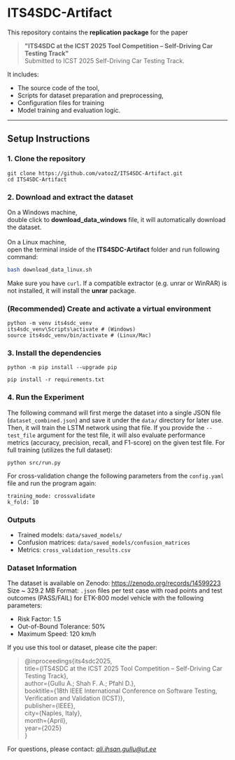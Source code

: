 # ITS4SDC-Artifact

This repository contains the **replication package** for the paper

> **"ITS4SDC at the ICST 2025 Tool Competition – Self-Driving Car Testing Track"** <br/> 
> Submitted to ICST 2025 Self-Driving Car Testing Track.

It includes:
- The source code of the tool,
- Scripts for dataset preparation and preprocessing,
- Configuration files for training
- Model training and evaluation logic.

---

## Setup Instructions

### 1. Clone the repository
```
git clone https://github.com/vatozZ/ITS4SDC-Artifact.git
cd ITS4SDC-Artifact
```

### 2. Download and extract the dataset
On a Windows machine,<br/> 
double click to **download_data_windows** file, it will automatically download the dataset. <br/> <br/>
On a Linux machine, <br/>
open the terminal inside of the **ITS4SDC-Artifact** folder and run following command:
```bash
bash download_data_linux.sh
```
Make sure you have ```curl```. If a compatible extractor (e.g. unrar or WinRAR) is not installed, it will install the **unrar** package.

### (Recommended) Create and activate a virtual environment
```
python -m venv its4sdc_venv
its4sdc_venv\Scripts\activate # (Windows)
source its4sdc_venv/bin/activate # (Linux/Mac)

```

### 3. Install the dependencies 
```
python -m pip install --upgrade pip

pip install -r requirements.txt
```


### 4. Run the Experiment
The following command will first merge the dataset into a single JSON file (```dataset_combined.json```) and save it under the ```data/``` directory for later use. 
Then, it will train the LSTM network using that file. If you provide the ```--test_file``` argument for the test file, it will also evaluate performance metrics (accuracy, precision, recall, and F1-score) on the given test file.
For full training (utilizes the full dataset):
```
python src/run.py
```

For cross-validation change the following parameters from the  ```config.yaml``` file and run the program again:
```
training_mode: crossvalidate
k_fold: 10
```

### Outputs
- Trained models: ```data/saved_models/```
- Confusion matrices: ```data/saved_models/confusion_matrices```
- Metrics: ```cross_validation_results.csv```

### Dataset Information
The dataset is available on Zenodo:
https://zenodo.org/records/14599223 <br/>
Size ~ 329.2 MB
Format: ```.json``` files per test case with road points and test outcomes (PASS/FAIL) for ETK-800 model vehicle with the following parameters:
- Risk Factor: 1.5
- Out-of-Bound Tolerance: 50%
- Maximum Speed: 120 km/h

If you use this tool or dataset, please cite the paper:

> @inproceedings{its4sdc2025, <br/>
title={ITS4SDC at the ICST 2025 Tool Competition – Self-Driving Car Testing Track}, <br/>
author={Gullu A.; Shah F. A.; Pfahl D.}, <br/>
booktitle={18th IEEE International Conference on Software Testing, Verification and Validation (ICST)}, <br/>
publisher={IEEE}, <br/>
city={Naples, Italy}, <br/>
month={April}, <br/>
year={2025}<br/>
}

For questions, please contact: *ali.ihsan.gullu@ut.ee*







